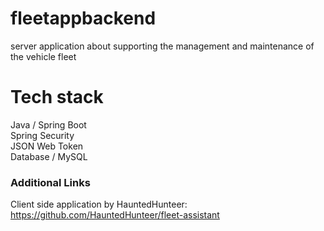 # fleetappbackend
server application about supporting the management and maintenance of the vehicle fleet

# Tech stack
Java / Spring Boot\
Spring Security\
JSON Web Token\
Database / MySQL

### Additional Links
Client side application by HauntedHunteer: https://github.com/HauntedHunteer/fleet-assistant
